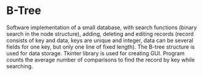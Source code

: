 # B-Tree
Software implementation of a small database, with search functions (binary search in the node structure), adding, deleting and editing records (record consists of key and data, keys are unique and integer, data can be several fields for one key, but only one line of fixed length). The B-tree structure is used for data storage. Tkinter library is used for creating GUI.  Program counts the average number of comparisons to find the record by key while searching.